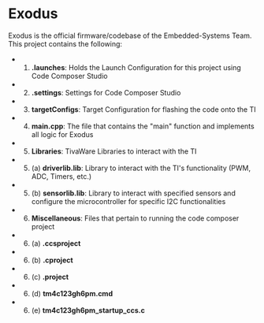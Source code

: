# Exodus

Exodus is the official firmware/codebase of the Embedded-Systems Team. This project contains the following:

* 1. **.launches**: Holds the Launch Configuration for this project using Code Composer Studio
* 2. **.settings**: Settings for Code Composer Studio
* 3. **targetConfigs**: Target Configuration for flashing the code onto the TI
* 4. **main.cpp**: The file that contains the "main" function and implements all logic for Exodus
* 5. **Libraries**: TivaWare Libraries to interact with the TI
* 5. (a) **driverlib.lib**: Library to interact with the TI's functionality (PWM, ADC, Timers, etc.)
* 5. (b) **sensorlib.lib**: Library to interact with specified sensors and configure the microcontroller for specific I2C functionalities
* 6. **Miscellaneous**: Files that pertain to running the code composer project
* 6. (a) **.ccsproject**
* 6. (b) **.cproject**
* 6. (c) **.project**
* 6. (d) **tm4c123gh6pm.cmd**
* 6. (e) **tm4c123gh6pm_startup_ccs.c**
